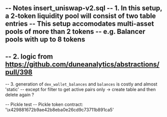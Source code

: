 -- Notes insert_uniswap-v2.sql
-- 1. In this setup, a 2-token liquidity pool will consist of two table entries
-- This setup accomodates multi-asset pools of more than 2 tokens
-- e.g. Balancer pools with up to 8 tokens
--
-- 2. logic from https://github.com/duneanalytics/abstractions/pull/398
--
-- 3. generation of `dex_wallet_balances` and `balances` is costly and almost 'static'
--    except for filter to get active pairs only -> create table and then delete again ?

-- Pickle test
-- Pickle token contract: '\x429881672b9ae42b8eba0e26cd9c73711b891ca5'

